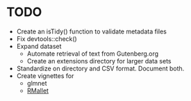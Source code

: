 # TODO
* Create an isTidy() function to validate metadata files
* Fix devtools::check()
* Expand dataset
  * Automate retrieval of text from Gutenberg.org
  * Create an extensions directory for larger data sets
* Standardize on directory and CSV format. Document both.
* Create vignettes for
  * glmnet
  * [RMallet](https://github.com/mimno/RMallet)
